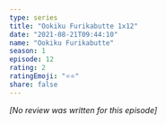```yaml
---
type: series
title: "Ookiku Furikabutte 1x12"
date: "2021-08-21T09:44:10"
name: "Ookiku Furikabutte"
season: 1
episode: 12
rating: 2
ratingEmoji: "⭐️⭐️"
share: false
---
```


_[No review was written for this episode]_
